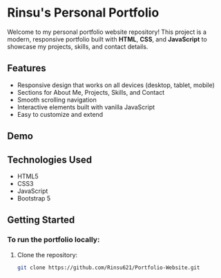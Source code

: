 # Rinsu's Personal Portfolio

Welcome to my personal portfolio website repository! This project is a modern, responsive portfolio built with **HTML**, **CSS**, and **JavaScript** to showcase my projects, skills, and contact details.

## Features

- Responsive design that works on all devices (desktop, tablet, mobile)
- Sections for About Me, Projects, Skills, and Contact
- Smooth scrolling navigation
- Interactive elements built with vanilla JavaScript
- Easy to customize and extend

## Demo



## Technologies Used

- HTML5
- CSS3 
- JavaScript 
- Bootstrap 5

## Getting Started

### To run the portfolio locally:

1. Clone the repository:
   ```bash
   git clone https://github.com/Rinsu621/Portfolio-Website.git
